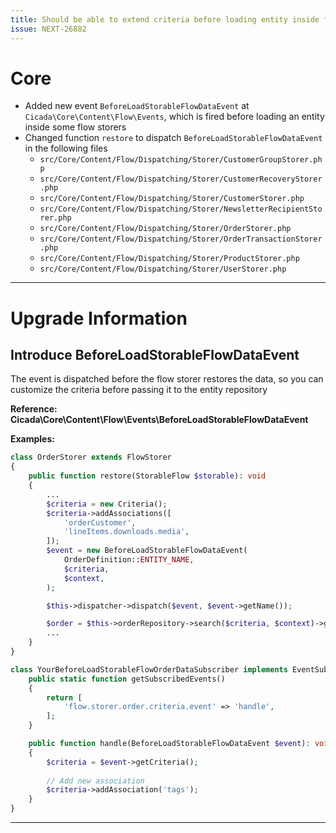 ```yaml
---
title: Should be able to extend criteria before loading entity inside flow storer
issue: NEXT-26882
---
```

# Core
* Added new event `BeforeLoadStorableFlowDataEvent` at `Cicada\Core\Content\Flow\Events`, which is fired before loading an entity inside some flow storers
* Changed function `restore` to dispatch `BeforeLoadStorableFlowDataEvent` in the following files
    * `src/Core/Content/Flow/Dispatching/Storer/CustomerGroupStorer.php`
    * `src/Core/Content/Flow/Dispatching/Storer/CustomerRecoveryStorer.php`
    * `src/Core/Content/Flow/Dispatching/Storer/CustomerStorer.php`
    * `src/Core/Content/Flow/Dispatching/Storer/NewsletterRecipientStorer.php`
    * `src/Core/Content/Flow/Dispatching/Storer/OrderStorer.php`
    * `src/Core/Content/Flow/Dispatching/Storer/OrderTransactionStorer.php`
    * `src/Core/Content/Flow/Dispatching/Storer/ProductStorer.php`
    * `src/Core/Content/Flow/Dispatching/Storer/UserStorer.php`
___
# Upgrade Information
## Introduce BeforeLoadStorableFlowDataEvent
The event is dispatched before the flow storer restores the data, so you can customize the criteria before passing it to the entity repository

**Reference: Cicada\Core\Content\Flow\Events\BeforeLoadStorableFlowDataEvent**

**Examples:**

```php
class OrderStorer extends FlowStorer
{
    public function restore(StorableFlow $storable): void
    {
        ...
        $criteria = new Criteria();
        $criteria->addAssociations([
            'orderCustomer',
            'lineItems.downloads.media',
        ]);
        $event = new BeforeLoadStorableFlowDataEvent(
            OrderDefinition::ENTITY_NAME,
            $criteria,
            $context,
        );

        $this->dispatcher->dispatch($event, $event->getName());

        $order = $this->orderRepository->search($criteria, $context)->get($orderId);
        ...
    }
}

class YourBeforeLoadStorableFlowOrderDataSubscriber implements EventSubscriberInterface
    public static function getSubscribedEvents()
    {
        return [
            'flow.storer.order.criteria.event' => 'handle',
        ];
    }

    public function handle(BeforeLoadStorableFlowDataEvent $event): void
    {
        $criteria = $event->getCriteria();
        
        // Add new association
        $criteria->addAssociation('tags');
    }
}
```
___
